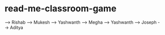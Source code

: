 # read-me-classroom-game
--> Rishab
--> Mukesh
--> Yashwanth
--> Megha
--> Yashwanth
--> Joseph
--> Aditya